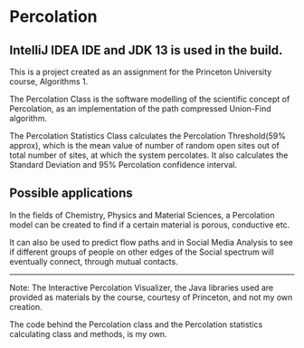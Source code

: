# Percolation
IntelliJ IDEA IDE and JDK 13 is used in the build.
--

This is a project created as an assignment for the Princeton University course, Algorithms 1. 

The Percolation Class is the software modelling of the scientific concept of Percolation, as an implementation of the path compressed Union-Find algorithm. 

The Percolation Statistics Class calculates the Percolation Threshold(59% approx), which is the mean value of number of random open sites out of total number of sites, at which the system percolates. It also calculates the Standard Deviation and 95% Percolation confidence interval.

Possible applications
--
In the fields of Chemistry, Physics and Material Sciences, a Percolation model can be created to find if a certain material is porous, conductive etc. 

It can also be used to predict flow paths and in Social Media Analysis to see if different groups of people on other edges of the Social spectrum will eventually connect, through mutual contacts.

---

Note: The Interactive Percolation Visualizer, the Java libraries used are provided as materials by the course, courtesy of Princeton, and not my own creation. 

The code behind the Percolation class and the Percolation statistics calculating class and methods, is my own.
